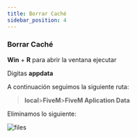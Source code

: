 ```yaml
---
title: Borrar Caché
sidebar_position: 4
---
```

 
<!-- #### Suele suceder que cuando entramos al servidor

Suele suceder que cuando entramos al servidor, no nos deje entrar. Normalmente, siempre deja una razón.

- Error de conexión
- Mala conexión de internet
- Error al descargar un paquete

 -->

### Borrar Caché
**Win** + **R** para abrir la ventana ejecutar

Digitas **appdata**

A continuación seguimos la siguiente ruta:

>**local**>**FiveM**>**FiveM Aplication Data**

Eliminamos lo siguiente:

![files](https://cdn.discordapp.com/attachments/1187993860329189436/1194724174057443369/image.png?ex=65b16497&is=659eef97&hm=8fe8e1d024041aa7de91e1e1bc4e6762fda323661471c2d0f6fe5a5783c34e73&)

<!-- :::caution MODIFICACIONES EN BORRAR CACHÉ
Muy pronto estará disponible para su completa visualización ;)
::: -->